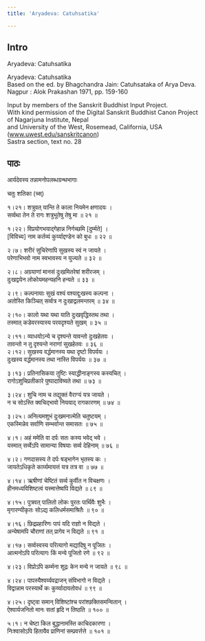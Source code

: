 ```yaml
---
title: 'Aryadeva: Catuhsatika'

---
```

## Intro
  
  
  
  
Aryadeva: Catuhsatika  
  
  
  
  
  
Aryadeva: Catuhsatika  
Based on the ed. by Bhagchandra Jain: Catuhsataka of Arya Deva.   
Nagpur : Alok Prakashan 1971, pp. 159-160  
  
  
Input by members of the Sanskrit Buddhist Input Project.  
With kind permission of the Digital Sanskrit Buddhist Canon Project  
of Nagarjuna Institute, Nepal  
and University of the West, Rosemead, California, USA  
(www.uwest.edu/sanskritcanon)  
Sastra section, text no. 28  
  
  
  
  


## पाठः
  
  
  
  
  
  
आर्यदेवस्य तन्नामनोपलब्धग्रन्थभागाः  
  
चतुः शतिका (च्स्)  
  
  
  
  
१।२१। शत्रुवत् यान्ति ते काला नियमेन क्षणादयः ।  
सर्व्वथा तेन ते रागः शत्रुभूतेषु तेषु मा ॥ २१ ॥  
  
१।२२। विप्रयोगभयाद्गेहान्न निर्गच्छमि [दुर्म्मते] ।  
[विविच्य] नाम कर्तव्यं कुर्य्याद्दण्डेन को बुधः ॥ २२ ॥  
  
२।७। शरीरं सुचिरेणापि सुखस्य स्वं न जायते ।  
परेणाभिभवो नाम स्वभावस्य न युज्यते ॥ ३२ ॥  
  
२।८। अग्रयाणां मानसं दुःखमितरेषां शरीरजम् ।  
दुःखद्वयेन लोकोयमहन्यहनि हन्यते ॥ ३३ ॥  
  
२।९। कल्पनायाः सुखं वश्यं वश्याद्दुःखस्य कल्पना ।  
अतोस्ति किञ्चित् सर्व्वत्र न दुःखाद्वलमन्तरम् ॥ ३४ ॥  
  
२।१०। कालो यथा यथा याति दुःखवृद्धिस्तथ तथा ।  
तस्मात् कडेवरस्यास्य परवदृश्यते सुखम् ॥ ३५ ॥  
  
२।११। व्याधयोऽन्ये च दृश्यन्ते यावन्तो दुःखहेतवः ।  
तावन्तो न तु दृश्यन्ते नराणां सुखहेतवः ॥ ३६ ॥  
२।१२। सुखस्य वर्द्धमानस्य यथा दृष्टो विपर्ययः ।  
दुःखस्य वर्द्धमानस्य तथा नास्ति विपर्ययः ॥ ३७ ॥  
  
३।१३। प्रतिनासिकया तुष्टिः स्याद्धीनाङ्गस्य कस्यचित् ।  
रागोऽशुचिप्रतीकारे पुष्पादाविष्यते तथा ॥ ७३ ॥  
  
३।२४। शुचि नाम च तद्युक्तं वैराग्यं यत्र जायते ।  
न च सोऽस्ति क्वचिद्भावो निययाद् रागकारणम् ॥ ७४ ॥  
  
३।२५। अनित्यमशुभं दुःखमनात्मेति चतुष्टयम् ।  
एकस्मिन्नेव सर्वाणि सम्भर्वान्त समासतः ॥ ७५ ॥  
  
४।१। अहं ममेति वा दर्पः सतः कस्य भवेद् भवे ।  
यस्मात् सर्व्वेऽपि सामान्या विषयाः सर्व्व देहिनाम् ॥ ७६ ॥  
  
४।२। गणदासस्य ते दर्पः षड्भागेन भृतस्य कः ।  
जायतेऽधिकृते कार्य्यमायत्तं यत्र तत्र वा ॥ ७७ ॥  
  
४।१४। ऋषीणां चेष्टितं सर्व्व कुर्वीत न विचक्षणः ।  
हीनमध्यविशिष्टत्वं यस्मात्तेष्वपि विद्यते ॥ ८९ ॥  
  
४।१५। पुत्रवत् पालितो लोकः पुरतः पार्थिवैः शुभैः ।  
मृगारण्यीकृतः सोऽद्य कलिधर्मसमाश्रितैः ॥ ९० ॥  
  
४।१६। छिद्रप्रहारिणः पापं यदि राज्ञो न विद्यते ।  
अन्येषामपि चौराणां तत् प्रागेव न विद्यते ॥ ९१ ॥  
  
४।१७। सर्व्वस्वस्य परित्यागो मद्यादिषु न पूजितः ।  
आत्मनोऽपि परित्यागः किं मन्ये पूजितो रणे ॥ ९२ ॥  
  
४।२३। विप्रोऽपि कर्म्मना शूद्रः केन मन्ये न जायते ॥ ९८ ॥  
  
४।२४। पापस्यैश्वर्य्यवद्राजन् संविभागो न विद्यते ।  
विद्वान्नाम परस्यार्थे कः कुर्य्यादायतोवधं ॥ ९९ ॥  
  
४।२५। दृष्ट्वा समान् विशिष्टांश्च परांश्छक्तिसमन्वितान् ।  
ऐश्वार्यजनितो मानः सतां हृदि न तिष्ठति ॥ १०० ॥  
  
५।१। न चेष्टा किल बुद्धानामस्ति काचिदकारणा ।  
निःश्वासोऽपि हितायैव प्राणिनां सम्प्रवर्त्तत्ते ॥ १०१ ॥  
  
  
  
  
